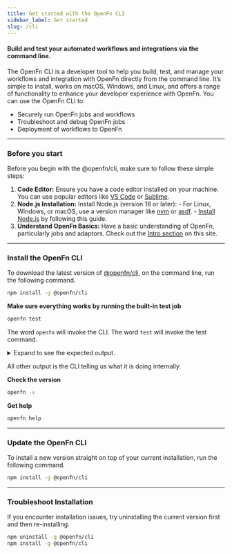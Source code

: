 ```yaml
---
title: Get started with the OpenFn CLI
sidebar_label: Get started
slug: /cli
---
```


#### Build and test your automated workflows and integrations via the command line.

The OpenFn CLI is a developer tool to help you build, test, and manage your
workflows and integration with OpenFn directly from the command line. It’s
simple to install, works on macOS, Windows, and Linux, and offers a range of
functionality to enhance your developer experience with OpenFn. You can use the
OpenFn CLI to:

- Securely run OpenFn jobs and workflows
- Troubleshoot and debug OpenFn jobs
- Deployment of workflows to OpenFn

---

### Before you start

Before you begin with the @openfn/cli, make sure to follow these simple steps:

1. **Code Editor:** Ensure you have a code editor installed on your machine. You
   can use popular editors like [VS Code](https://code.visualstudio.com/) or
   [Sublime](https://www.sublimetext.com/).
2. **Node.js Installation:** Install Node.js (version 18 or later): - For Linux,
   Windows, or macOS, use a version manager like
   [nvm](https://github.com/nvm-sh/nvm) or
   [asdf](https://asdf-vm.com/guide/getting-started.html). -
   [Install Node.js](https://kinsta.com/blog/how-to-install-node-js/) by
   following this guide.
3. **Understand OpenFn Basics:** Have a basic understanding of OpenFn,
   particularly jobs and adaptors. Check out the
   [Intro section](/documentation/next) on this site.

---

### Install the OpenFn CLI

To download the latest version of
[@openfn/cli](https://www.npmjs.com/package/@openfn/cli), on the command line,
run the following command.

```bash
npm install -g @openfn/cli
```

**Make sure everything works by running the built-in test job**

```bash
openfn test
```

The word `openfn` will invoke the CLI. The word `test` will invoke the test
command.

<details><summary>Expand to see the expected output.</summary>

    [CLI] ℹ Versions:
            ▸ node.js     18.12.1
            ▸ cli         0.4.11
            ▸ runtime     0.2.2
            ▸ compiler    0.0.38
    [CLI] ℹ Running test job...
    [CLI] ℹ Workflow object:
    [CLI] ℹ {
        "start": "start",
        "jobs": [
        {
            "id": "start",
            "data": {
            "defaultAnswer": 42
            },
            "expression": "const fn = () => (state) => { console.log('Starting computer...'); return state; }; fn()",
            "next": {
            "calculate": "!state.error"
            }
        },
        {
            "id": "calculate",
            "expression": "const fn = () => (state) => { console.log('Calculating to life, the universe, and everything..'); return state }; fn()",
            "next": {
            "result": true
            }
        },
        {
            "id": "result",
            "expression": "const fn = () => (state) => ({ data: { answer: state.data.answer || state.data.defaultAnswer } }); fn()"
        }
        ]
    }

    [CLI] ✔ Compilation complete
    [R/T] ♦ Starting job start
    [JOB] ℹ Starting computer...
    [R/T] ℹ Operation 1 complete in 0ms
    [R/T] ✔ Completed job start in 1ms
    [R/T] ♦ Starting job calculate
    [JOB] ℹ Calculating to life, the universe, and everything..
    [R/T] ℹ Operation 1 complete in 0ms
    [R/T] ✔ Completed job calculate in 1ms
    [R/T] ♦ Starting job result
    [R/T] ℹ Operation 1 complete in 0ms
    [R/T] ✔ Completed job result in 0ms
    [CLI] ✔ Result: 42

</details>

All other output is the CLI telling us what it is doing internally.

**Check the version**

```bash
openfn -v
```

**Get help**

```bash
openfn help
```

---

### Update the OpenFn CLI

To install a new version straight on top of your current installation, run the
following command.

```bash
npm install -g @openfn/cli
```

---

### Troubleshoot Installation

If you encounter installation issues, try uninstalling the current version first
and then re-installing.

```bash
npm uninstall -g @openfn/cli
npm install -g @openfn/cli
```
